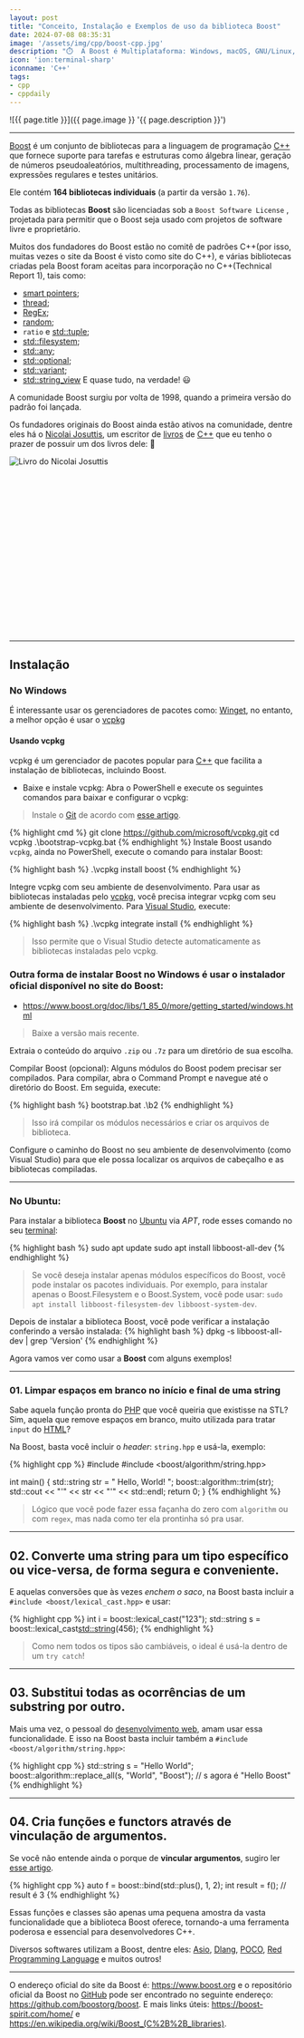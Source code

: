 ```yaml
---
layout: post
title: "Conceito, Instalação e Exemplos de uso da biblioteca Boost"
date: 2024-07-08 08:35:31
image: '/assets/img/cpp/boost-cpp.jpg'
description: "⏱️  A Boost é Multiplataforma: Windows, macOS, GNU/Linux, BSD e qualquer outros sistema operacional e arquitetura."
icon: 'ion:terminal-sharp'
iconname: 'C++'
tags:
- cpp
- cppdaily
---
```


![{{ page.title }}]({{ page.image }} '{{ page.description }}')

---

[Boost](https://www.boost.org/) é um conjunto de bibliotecas para a linguagem de programação [C++](https://terminalroot.com.br/tags#cpp) que fornece suporte para tarefas e estruturas como álgebra linear, geração de números pseudoaleatórios, multithreading, processamento de imagens, expressões regulares e testes unitários. 

Ele contém **164 bibliotecas individuais** (a partir da versão `1.76`).

Todas as bibliotecas **Boost** são licenciadas sob a `Boost Software License` , projetada para permitir que o Boost seja usado com projetos de software livre e proprietário. 

Muitos dos fundadores do Boost estão no comitê de padrões C++(por isso, muitas vezes o site da Boost é visto como site do C++), e várias bibliotecas criadas pela Boost foram aceitas para incorporação no C++(Technical Report 1), tais como: 
+ [smart pointers](https://terminalroot.com.br/2022/08/entenda-ponteiros-inteligentes-em-cpp-smart-pointers.html); 
+ [thread](https://terminalroot.com.br/2021/08/entendendo-como-utilizar-async-em-cpp.html); 
+ [RegEx](https://terminalroot.com.br/2022/03/como-remover-tags-html-em-c-e-cpp-com-regex.html); 
+ [random](https://terminalroot.com.br/2021/06/gerando-numeros-para-mega-sena-com-cpp.html);
+ `ratio` e [std::tuple](https://terminalroot.com.br/2021/08/cpp-pair-e-tuple.html);
+ [std::filesystem](https://terminalroot.com.br/2024/06/usando-cpp-como-shell-script.html); 
+ [std::any](https://terminalroot.com.br/2024/06/utilize-stdany-do-cpp-moderno-nos-seus-projetos.html); 
+ [std::optional](https://terminalroot.com.br/2024/06/como-usar-o-stdoptional-em-cpp-moderno.html); 
+ [std::variant](https://terminalroot.com.br/2021/04/std-less-equal-variant-visit.html); 
+ [std::string_view](https://terminalroot.com.br/2021/12/10-exemplos-de-uso-de-stringview-em-cpp.html) 
E quase tudo, na verdade! 😃 

A comunidade Boost surgiu por volta de 1998, quando a primeira versão do padrão foi lançada. 

Os fundadores originais do Boost ainda estão ativos na comunidade, dentre eles há o [Nicolai Josuttis](https://www.instagram.com/p/CMVXF7Qg32w/), um escritor de [livros](https://terminalroot.com.br/tags#livros) de [C++](https://terminalroot.com.br/2022/03/10-livros-de-cpp-que-vale-a-pena-voce-ler.html) que eu tenho o prazer de possuir um dos livros dele: 📘 

![Livro do Nicolai Josuttis](/assets/img/cpp/livro-cpp.jpg) 


<!-- SQUARE - GAMES ROOT -->
<script async src="//pagead2.googlesyndication.com/pagead/js/adsbygoogle.js"></script>
<ins class="adsbygoogle"
style="display:inline-block;width:336px;height:280px"
data-ad-client="ca-pub-2838251107855362"
data-ad-slot="5351066970"></ins>
<script>
(adsbygoogle = window.adsbygoogle || []).push({});
</script>

---

## Instalação

### No Windows
É interessante usar os gerenciadores de pacotes como: [Winget](https://github.com/microsoft/winget-cli), no entanto, a melhor opção é usar o [vcpkg](https://github.com/microsoft/vcpkg)

#### Usando vcpkg
vcpkg é um gerenciador de pacotes popular para [C++](https://terminalroot.com.br/tags#cpp) que facilita a instalação de bibliotecas, incluindo Boost.

+ Baixe e instale vcpkg:
Abra o PowerShell e execute os seguintes comandos para baixar e configurar o vcpkg:
> Instale o [Git](https://terminalroot.com.br/tags#git) de acordo com [esse artigo](https://terminalroot.com.br/2023/03/como-instalar-git-e-git-bash-no-windows.html).

{% highlight cmd %}
git clone https://github.com/microsoft/vcpkg.git
cd vcpkg
.\bootstrap-vcpkg.bat
{% endhighlight %}
Instale Boost usando `vcpkg`, ainda no PowerShell, execute o comando para instalar Boost:

{% highlight bash %}
.\vcpkg install boost
{% endhighlight %}

Integre vcpkg com seu ambiente de desenvolvimento. Para usar as bibliotecas instaladas pelo [vcpkg](https://terminalroot.com.br/2021/09/instale-o-vcpkg-um-gerenciador-de-pacotes-para-c-cpp.html), você precisa integrar vcpkg com seu ambiente de desenvolvimento. Para [Visual Studio](https://terminalroot.com.br/2021/12/os-32-melhores-ides-editores-de-texto-para-cpp.html), execute:

{% highlight bash %}
.\vcpkg integrate install
{% endhighlight %}
> Isso permite que o Visual Studio detecte automaticamente as bibliotecas instaladas pelo vcpkg.

### Outra forma de instalar Boost no Windows é usar o instalador oficial disponível no site do Boost:
+ <https://www.boost.org/doc/libs/1_85_0/more/getting_started/windows.html>
> Baixe a versão mais recente.

Extraia o conteúdo do arquivo `.zip` ou `.7z` para um diretório de sua escolha.

Compilar Boost (opcional):
Alguns módulos do Boost podem precisar ser compilados. Para compilar, abra o Command Prompt e navegue até o diretório do Boost. Em seguida, execute:

{% highlight bash %}
bootstrap.bat
.\b2
{% endhighlight %}
> Isso irá compilar os módulos necessários e criar os arquivos de biblioteca.

Configure o caminho do Boost no seu ambiente de desenvolvimento (como Visual Studio) para que ele possa localizar os arquivos de cabeçalho e as bibliotecas compiladas.

---

### No Ubuntu:
Para instalar a biblioteca **Boost** no [Ubuntu](https://terminalroot.com.br/tags#ubuntu) via *APT*, rode esses comando no seu [terminal](https://terminalroot.com.br/tags#terminal):

{% highlight bash %}
sudo apt update
sudo apt install libboost-all-dev
{% endhighlight %}
> Se você deseja instalar apenas módulos específicos do Boost, você pode instalar os pacotes individuais. Por exemplo, para instalar apenas o Boost.Filesystem e o Boost.System, você pode usar: `sudo apt install libboost-filesystem-dev libboost-system-dev`.

Depois de instalar a biblioteca Boost, você pode verificar a instalação conferindo a versão instalada:
{% highlight bash %}
dpkg -s libboost-all-dev | grep 'Version'
{% endhighlight %}

Agora vamos ver como usar a **Boost** com alguns exemplos!

---

### 01. Limpar espaços em branco no início e final de uma string
Sabe aquela função pronta do [PHP](https://terminalroot.com.br/tags#php) que você queiria que existisse na STL? Sim, aquela que remove espaços em branco, muito utilizada para tratar `input` do [HTML](https://terminalroot.com.br/tags#html)?

Na Boost, basta você incluir o *header*: `string.hpp` e usá-la, exemplo:

{% highlight cpp %}
#include <iostream>
#include <boost/algorithm/string.hpp>

int main() {
    std::string str = "     Hello, World!    ";
    boost::algorithm::trim(str);
    std::cout << "'" << str << "'" << std::endl;
    return 0;
}
{% endhighlight %}
> Lógico que você pode fazer essa façanha do zero com `algorithm` ou com `regex`, mas nada como ter ela prontinha só pra usar.

---

## 02. Converte uma string para um tipo específico ou vice-versa, de forma segura e conveniente.
E aquelas conversões que às vezes *enchem o saco*, na Boost basta incluir a `#include <boost/lexical_cast.hpp>` e usar:

{% highlight cpp %}
int i = boost::lexical_cast<int>("123");
std::string s = boost::lexical_cast<std::string>(456);
{% endhighlight %}
> Como nem todos os tipos são cambiáveis, o ideal é usá-la dentro de um `try catch`!


<!-- RECTANGLE LARGE -->
<script async src="https://pagead2.googlesyndication.com/pagead/js/adsbygoogle.js"></script>
<!-- Informat -->
<ins class="adsbygoogle"
style="display:block"
data-ad-client="ca-pub-2838251107855362"
data-ad-slot="2327980059"
data-ad-format="auto"
data-full-width-responsive="true"></ins>
<script>
(adsbygoogle = window.adsbygoogle || []).push({});
</script>

---

## 03. Substitui todas as ocorrências de um substring por outro.
Mais uma vez, o pessoal do [desenvolvimento web](https://terminalroot.com.br/tags#desenvolvimentoweb), amam usar essa funcionalidade. E isso na Boost basta incluir também a `#include <boost/algorithm/string.hpp>`:

{% highlight cpp %}
std::string s = "Hello World";
boost::algorithm::replace_all(s, "World", "Boost");
// s agora é "Hello Boost"
{% endhighlight %}

---

## 04. Cria funções e functors através de vinculação de argumentos.
Se você não entende ainda o porque de **vincular argumentos**, sugiro ler [esse artigo](https://terminalroot.com.br/2021/04/stdbind-e-stdplaceholders.html).

{% highlight cpp %}
auto f = boost::bind(std::plus<int>(), 1, 2);
int result = f(); // result é 3
{% endhighlight %}

Essas funções e classes são apenas uma pequena amostra da vasta funcionalidade que a biblioteca Boost oferece, tornando-a uma ferramenta poderosa e essencial para desenvolvedores C++.

Diversos softwares utilizam a Boost, dentre eles: [Asio](https://en.wikipedia.org/wiki/Asio_(C%2B%2B_library)), [Dlang](https://en.wikipedia.org/wiki/D_(programming_language)), [POCO](https://en.wikipedia.org/wiki/POCO_C%2B%2B_Libraries), [Red Programming Language](https://en.wikipedia.org/wiki/Red_(programming_language)) e muitos outros!

---

O endereço oficial do site da Boost é: <https://www.boost.org> e o repositório oficial da Boost no [GitHub](https://terminalroot.com.br/tags#github) pode ser encontrado no seguinte endereço: <https://github.com/boostorg/boost>. E mais links úteis: <https://boost-spirit.com/home/> e <https://en.wikipedia.org/wiki/Boost_(C%2B%2B_libraries)>.

